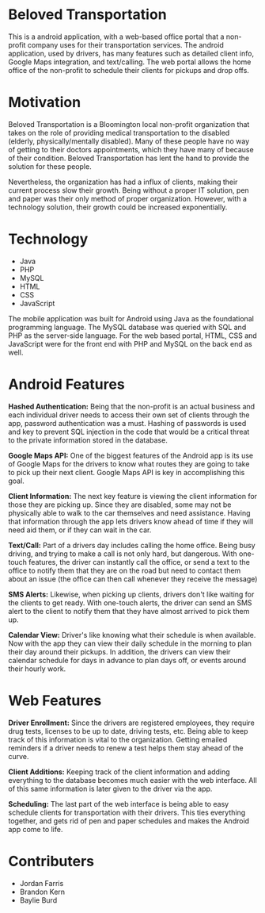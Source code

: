 # Beloved Transportation

This is a android application, with a web-based office portal that a non-profit company uses for their transportation services. The android application, used by drivers, has many features such as detailed client info, Google Maps integration, and text/calling. The web portal allows the home office of the non-profit to schedule their clients for pickups and drop offs.

# Motivation

Beloved Transportation is a Bloomington local non-profit organization that takes on the role of providing medical transportation to the disabled (elderly, physically/mentally disabled). Many of these people have no way of getting to their doctors appointments, which they have many of because of their condition. Beloved Transportation has lent the hand to provide the solution for these people.

Nevertheless, the organization has had a influx of clients, making their current process slow their growth. Being without a proper IT solution, pen and paper was their only method of proper organization. However, with a technology solution, their growth could be increased exponentially.

# Technology

- Java
- PHP
- MySQL
- HTML
- CSS
- JavaScript

The mobile application was built for Android using Java as the foundational programming language. The MySQL database was queried with SQL and PHP as the server-side language. For the web based portal, HTML, CSS and JavaScript were for the front end with PHP and MySQL on the back end as well.

# Android Features

**Hashed Authentication:** Being that the non-profit is an actual business and each individual driver needs to access their own set of clients through the app, password authentication was a must. Hashing of passwords is used and key to prevent SQL injection in the code that would be a critical threat to the private information stored in the database. 

**Google Maps API:** One of the biggest features of the Android app is its use of Google Maps for the drivers to know what routes they are going to take to pick up their next client. Google Maps API is key in accomplishing this goal.

**Client Information:** The next key feature is viewing the client information for those they are picking up. Since they are disabled, some may not be physically able to walk to the car themselves and need assistance. Having that information through the app lets drivers know ahead of time if they will need aid them, or if they can wait in the car.

**Text/Call:** Part of a drivers day includes calling the home office. Being busy driving, and trying to make a call is not only hard, but dangerous. With one-touch features, the driver can instantly call the office, or send a text to the office to notify them that they are on the road but need to contact them about an issue (the office can then call whenever they receive the message)

**SMS Alerts:** Likewise, when picking up clients, drivers don't like waiting for the clients to get ready. With one-touch alerts, the driver can send an SMS alert to the client to notify them that they have almost arrived to pick them up.

**Calendar View:** Driver's like knowing what their schedule is when available. Now with the app they can view their daily schedule in the morning to plan their day around their pickups. In addition, the drivers can view their calendar schedule for days in advance to plan days off, or events around their hourly work.

# Web Features

**Driver Enrollment:** Since the drivers are registered employees, they require drug tests, licenses to be up to date, driving tests, etc. Being able to keep track of this information is vital to the organization. Getting emailed reminders if a driver needs to renew a test helps them stay ahead of the curve.

**Client Additions:** Keeping track of the client information and adding everything to the database becomes much easier with the web interface. All of this same information is later given to the driver via the app.

**Scheduling:** The last part of the web interface is being able to easy schedule clients for transportation with their drivers. This ties everything together, and gets rid of pen and paper schedules and makes the Android app come to life.

# Contributers 

- Jordan Farris
- Brandon Kern
- Baylie Burd




